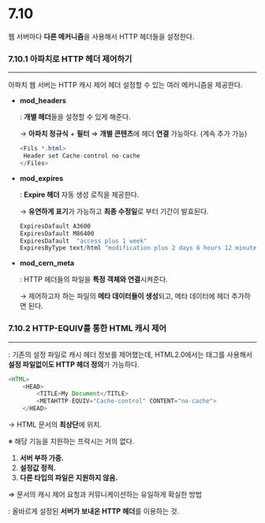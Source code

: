 # 7.10

웹 서버마다 **다른 메커니즘**을 사용해서 HTTP 헤더들을 설정한다.

### 7.10.1 아파치로 HTTP 헤더 제어하기

---

아파치 웹 서버는 HTTP 캐시 제어 헤더 설정할 수 있는 여러 메커니즘을 제공한다.

- **mod_headers**
    
    : **개별 헤더**들을 설정할 수 있게 해준다.
    
    → **아파치 정규식** + **필터** ⇒ **개별 콘텐츠**에 헤더 **연결** 가능하다. (계속 추가 가능)
    
    ```java
    <Fils *.html>
     Header set Cache-control no-cache
    </Files>
    ```
    
- **mod_expires**
    
    : **Expire 헤더** 자동 생성 로직을 제공한다.
    
    → **유연하게 표기**가 가능하고 **최종 수정일**로 부터 기간이 발효된다.
    
    ```java
    ExpiresDafault A3600
    ExpiresDafault M86400
    ExpiresDafault  "access plus 1 week"
    ExpiresByType text/html "modification plus 2 days 6 hours 12 minutes"
    ```
    
- **mod_cern_meta**
    
    : HTTP 헤더들의 파일을 **특정 객체와 연결**시켜준다.
    
    → 제어하고자 하는 파일의 **메타 데이터들이 생성**되고, 메타 데이터에 헤더 추가하면 된다.
    

### 7.10.2 HTTP-EQUIV를 통한 HTML 캐시 제어

---

: 기존의 설정 파일로 캐시 헤더 정보를 제어했는데, HTML2.0에서는 <META HTTP-EQUIV>태그를 사용해서 **설정 파일없이도 HTTP 헤더 정의**가 가능하다.

```java
<HTML>
	<HEAD>
		<TITLE>My Document</TITLE>
		<METAHTTP-EQUIV="Cache-control" CONTENT="no-cache">
	</HEAD>
```

→ HTML 문서의 **최상단**에 위치.

※ 해당 기능을 지원하는 프락시는 거의 없다.

1. **서버 부하 가중.**
2. **설정값 정적.**
3. **다른 타입의 파일은 지원하지 않음.**

⇒ 문서의 캐시 제어 요청과 커뮤니케이션하는 유일하게 확실한 방법

: 올바르게 설정된 **서버가 보내온 HTTP 헤더**를 이용하는 것.